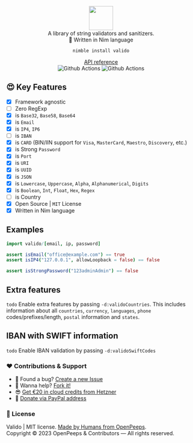 <p align="center">
  <img src="https://github.com/openpeeps/valido/blob/main/.github/logo.png" width="64px"><br>
  A library of string validators and sanitizers.<br>👑 Written in Nim language
</p>

<p align="center">
  <code>nimble install valido</code>
</p>

<p align="center">
  <a href="https://openpeeps.github.io/valido/">API reference</a><br>
  <img src="https://github.com/openpeeps/valido/workflows/test/badge.svg" alt="Github Actions"> <img src="https://github.com/openpeeps/valido/workflows/docs/badge.svg" alt="Github Actions">
</p>

## 😍 Key Features
- [x] Framework agnostic
- [ ] Zero RegExp
- [x] is `Base32`, `Base58`, `Base64`
- [x] is `Email`
- [x] is `IP4`, `IP6`
- [ ] is `IBAN`
- [x] is `CARD` (BIN/IIN support for `Visa`, `MasterCard`, `Maestro`, `Discovery`, etc.)
- [x] is Strong `Password`
- [x] is `Port`
- [x] is `URI`
- [x] is `UUID`
- [x] is `JSON`
- [x] is `Lowercase`, `Uppercase`, `Alpha`, `Alphanumerical`, `Digits`
- [x] is `Boolean`, `Int`, `Float`, `Hex`, `Regex`
- [ ] is Country
- [x] Open Source | `MIT` License
- [x] Written in Nim language

## Examples
```nim
import valido/[email, ip, password]

assert isEmail("office@example.com") == true
assert isIP4("127.0.0.1", allowLoopback = false) == false

assert isStrongPassword("123adminAdmin") == false

```

## Extra features
`todo` Enable extra features by passing `-d:validoCountries`. This includes information
about all `countries`, `currency`, `languages`, `phone` codes/prefixes/length, `postal` information and `states`.

## IBAN with SWIFT information
`todo` Enable IBAN validation by passing `-d:validoSwiftCodes`

### ❤ Contributions & Support
- 🐛 Found a bug? [Create a new Issue](https://github.com/openpeeps/valido/issues)
- 👋 Wanna help? [Fork it!](https://github.com/openpeeps/valido/fork)
- 😎 [Get €20 in cloud credits from Hetzner](https://hetzner.cloud/?ref=Hm0mYGM9NxZ4)
- 🥰 [Donate via PayPal address](https://www.paypal.com/donate/?hosted_button_id=RJK3ZTDWPL55C)

### 🎩 License
Valido | MIT license. [Made by Humans from OpenPeeps](https://github.com/openpeeps).<br>
Copyright &copy; 2023 OpenPeeps & Contributors &mdash; All rights reserved.
